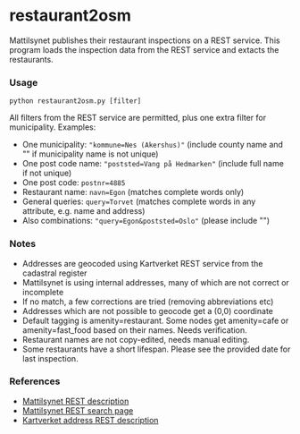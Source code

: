 # restaurant2osm
Mattilsynet publishes their restaurant inspections on a REST service. This program loads the inspection data from the REST service and extacts the restaurants.

### Usage ###

<code>python restaurant2osm.py [filter]</code>

All filters from the REST service are permitted, plus one extra filter for municipality. Examples:
* One municipality: <code>"kommune=Nes (Akershus)"</code> (include county name and "" if municipality name is not unique)
* One post code name: <code>"poststed=Vang på Hedmarken"</code> (include full name if not unique)
* One post code: <code>postnr=4885</code>
* Restaurant name: <code>navn=Egon</code> (matches complete words only)
* General queries: <code>query=Torvet</code> (matches complete words in any attribute, e.g. name and address)
* Also combinations: <code>"query=Egon&poststed=Oslo"</code> (please include "")

### Notes ###

* Addresses are geocoded using Kartverket REST service from the cadastral register
* Mattilsynet is using internal addresses, many of which are not correct or incomplete
* If no match, a few corrections are tried (removing abbreviations etc)
* Addresses which are not possible to geocode get a (0,0) coordinate
* Default tagging is amenity=restaurant. Some nodes get amenity=cafe or amenity=fast_food based on their names. Needs verification.
* Restaurant names are not copy-edited, needs manual editing.
* Some restaurants have a short lifespan. Please see the provided date for last inspection.


### References ###

* [Mattilsynet REST description](https://data.norge.no/data/mattilsynet/smilefjestilsyn-på-serveringssteder)
* [Mattilsynet REST search page](https://hotell.difi.no/?dataset=mattilsynet/smilefjes/tilsyn)
* [Kartverket address REST description](https://ws.geonorge.no/adresser/v1/)
